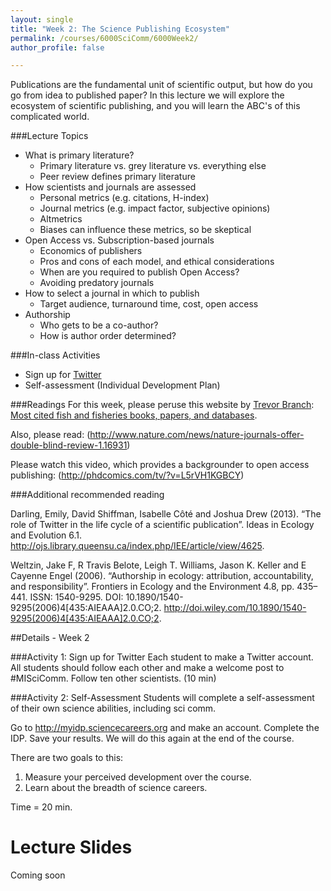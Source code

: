 ```yaml
---
layout: single
title: "Week 2: The Science Publishing Ecosystem"
permalink: /courses/6000SciComm/6000Week2/
author_profile: false

---
```


Publications are the fundamental unit of scientific output, but how do you go from idea to published paper? In this lecture we will explore the ecosystem of scientific publishing, and you will learn the ABC's of this complicated world.

###Lecture Topics

* What is primary literature?
    + Primary literature vs. grey literature vs. everything else
    + Peer review defines primary literature
* How scientists and journals are assessed
    + Personal metrics (e.g. citations, H-index)
    + Journal metrics (e.g. impact factor, subjective opinions)
    + Altmetrics
    + Biases can influence these metrics, so be skeptical
* Open Access vs. Subscription-based journals
    + Economics of publishers
    + Pros and cons of each model, and ethical considerations
    + When are you required to publish Open Access?
    + Avoiding predatory journals
* How to select a journal in which to publish
    + Target audience, turnaround time, cost, open access
* Authorship 
    + Who gets to be a co-author?
    + How is author order determined?
    
###In-class Activities

* Sign up for [Twitter](https://twitter.com/)
* Self-assessment (Individual Development Plan)

###Readings
For this week, please peruse this website by [Trevor Branch](https://fish.uw.edu/faculty/trevor-branch/): [Most cited fish and fisheries books, papers, and databases](https://sites.google.com/a/uw.edu/most-cited-fisheries/).

Also, please read: (http://www.nature.com/news/nature-journals-offer-double-blind-review-1.16931)

Please watch this video, which provides a backgrounder to open access publishing: (http://phdcomics.com/tv/?v=L5rVH1KGBCY)

###Additional recommended reading

Darling, Emily, David Shiffman, Isabelle Côté and Joshua Drew (2013). “The role of Twitter in the life cycle of a scientific publication”. Ideas in Ecology and Evolution 6.1. http://ojs.library.queensu.ca/index.php/IEE/article/view/4625.

Weltzin, Jake F, R Travis Belote, Leigh T. Williams, Jason K. Keller and E Cayenne Engel (2006). “Authorship in ecology: attribution, accountability, and responsibility”. Frontiers in Ecology and the Environment 4.8, pp. 435–441. ISSN: 1540-9295. DOI: 10.1890/1540-9295(2006)4[435:AIEAAA]2.0.CO;2. http://doi.wiley.com/10.1890/1540-9295(2006)4[435:AIEAAA]2.0.CO;2.

##Details - Week 2

###Activity 1: Sign up for Twitter 
Each student to make a Twitter account. All students should follow each other and make a welcome post to #MISciComm. Follow ten other scientists. (10 min)

###Activity 2: Self-Assessment
Students will complete a self-assessment of their own science abilities, including sci comm.

Go to http://myidp.sciencecareers.org and make an account. Complete the IDP. Save your results. We will do this again at the end of the course. 

There are two goals to this:

  1. Measure your perceived development over the course.
  2. Learn about the breadth of science careers.
  
Time = 20 min.

# Lecture Slides

Coming soon